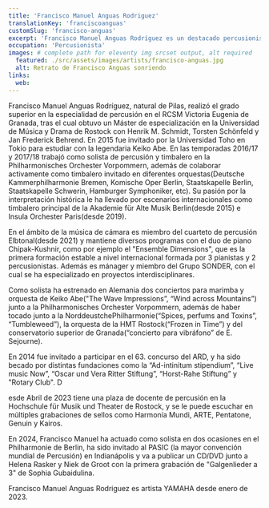 ```yaml
---
title: 'Francisco Manuel Anguas Rodriguez'
translationKey: 'franciscoanguas'
customSlug: 'francisco-anguas'
excerpt: 'Francisco Manuel Anguas Rodríguez es un destacado percusionista, quien ha colaborado con prestigiosas orquestas internacionales y se dedica a la interpretación histórica y música de cámara.'
occupation: 'Percusionista'
images: # complete path for eleventy img srcset output, alt required
  featured: ./src/assets/images/artists/francisco-anguas.jpg
  alt: Retrato de Francisco Anguas sonriendo
links:
  web:
---
```


Francisco Manuel Anguas Rodríguez, natural de Pilas, realizó el grado superior en la especialidad de percusión en el RCSM Victoria Eugenia de Granada, tras el cual obtuvo un Máster de especialización en la Universidad de Música y Drama de Rostock con Henrik M. Schmidt, Torsten Schönfeld y Jan Frederick Behrend. En 2015 fue invitado por la Universidad Toho en Tokio para estudiar con la legendaria Keiko Abe. En las temporadas 2016/17 y 2017/18 trabajó como solista de percusión y timbalero en la Philharmonisches Orchester Vorpommern, además de colaborar activamente como timbalero invitado en diferentes orquestas(Deutsche Kammerphilharmonie Bremen, Komische Oper Berlin, Staatskapelle Berlin, Staatskapelle Schwerin, Hamburger Symphoniker, etc). Su pasión por la interpretación histórica le ha llevado por escenarios internacionales como timbalero principal de la Akademie für Alte Musik Berlin(desde 2015) e Insula Orchester Paris(desde 2019).

En el ámbito de la música de cámara es miembro del cuarteto de percusión Elbtonal(desde 2021) y mantiene diversos programas con el duo de piano Chipak-Kushnir, como por ejemplo el "Ensemble Dimensions", que es la primera formación estable a nivel internacional formada por 3 pianistas y 2 percusionistas. Además es mánager y miembro del Grupo SONDER, con el cual se ha especializado en proyectos interdisciplinares.

Como solista ha estrenado en Alemania dos conciertos para marimba y orquesta de Keiko Abe("The Wave Impressions”, “Wind across Mountains”) junto a la Philharmonisches Orchester Vorpommern, además de haber tocado junto a la NorddeustchePhilharmonie(“Spices, perfums and Toxins”, “Tumbleweed”), la orquesta de la HMT Rostock(“Frozen in Time”) y del conservatorio superior de Granada(“concierto para vibráfono” de E. Sejourne).

En 2014 fue invitado a participar en el 63. concurso del ARD, y ha sido becado por distintas fundaciones como la “Ad-intinitum stipendium”, “Live music Now”, “Oscar und Vera Ritter Stiftung”, “Horst-Rahe Stiftung” y "Rotary Club". D

esde Abril de 2023 tiene una plaza de docente de percusión en la Hochschule für Musik und Theater de Rostock, y se le puede escuchar en múltiples grabaciones de sellos como Harmonía Mundi, ARTE, Pentatone, Genuin y Kairos.

En 2024, Francisco Manuel ha actuado como solista en dos ocasiones en el Philharmonie de Berlin, ha sido invitado al PASIC (la mayor convención mundial de Percusión) en Indianápolis y va a publicar un CD/DVD junto a Helena Rasker y Niek de Groot con la primera grabación de "Galgenlieder a 3" de Sophia Gubaidulina.

Francisco Manuel Anguas Rodriguez es artista YAMAHA desde enero de 2023.
